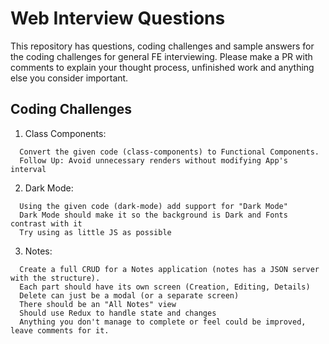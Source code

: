 # Web Interview Questions
This repository has questions, coding challenges and sample answers for the coding challenges for general FE interviewing.
Please make a PR with comments to explain your thought process, unfinished work and anything else you consider important.

## Coding Challenges
1. Class Components:
```
  Convert the given code (class-components) to Functional Components.
  Follow Up: Avoid unnecessary renders without modifying App's interval
```

2. Dark Mode:
```
  Using the given code (dark-mode) add support for "Dark Mode"
  Dark Mode should make it so the background is Dark and Fonts contrast with it
  Try using as little JS as possible
```

3. Notes:
```
  Create a full CRUD for a Notes application (notes has a JSON server with the structure).
  Each part should have its own screen (Creation, Editing, Details)
  Delete can just be a modal (or a separate screen)
  There should be an "All Notes" view
  Should use Redux to handle state and changes
  Anything you don't manage to complete or feel could be improved, leave comments for it.
```
